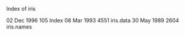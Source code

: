 Index of iris 

02 Dec 1996      105 Index
08 Mar 1993     4551 iris.data
30 May 1989     2604 iris.names
